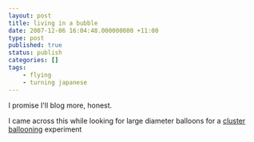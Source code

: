 ```yaml
---
layout: post
title: living in a bubble
date: 2007-12-06 16:04:48.000000000 +11:00
type: post
published: true
status: publish
categories: []
tags:
    - flying
    - turning japanese
---
```


<p>I promise I'll blog more, honest.</p>
<p>I came across this while looking for large diameter balloons for a <a href="http://www.clusterballoon.org/">cluster ballooning</a> experiment</p>
<param name="movie" value="http://www.youtube.com/v/IwopFHIRjj8&amp;rel=1" />
<param name="wmode" value="transparent" /><ibed type="application/x-shockwave-flash" wmode="transparent" width="425" height="355"></ibed></p>
